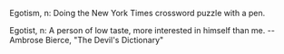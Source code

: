 
Egotism, n:
        Doing the New York Times crossword puzzle with a pen.

Egotist, n:
        A person of low taste, more interested in himself than me.
                -- Ambrose Bierce, "The Devil's Dictionary"
